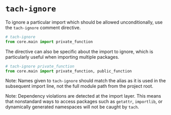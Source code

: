 # `tach-ignore`
To ignore a particular import which should be allowed unconditionally, use the `tach-ignore` comment directive.
```python
# tach-ignore
from core.main import private_function
```
The directive can also be specific about the import to ignore, which is particularly useful when importing multiple packages.
```python
# tach-ignore private_function
from core.main import private_function, public_function
```
Note: Names given to `tach-ignore` should match the alias as it is used in the subsequent import line, not the full module path from the project root.

Note: Dependency violations are detected at the import layer. This means that nonstandard ways to access packages such as `getattr`, `importlib`, or dynamically generated namespaces will not be caught by `tach`.
